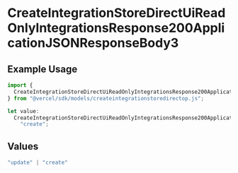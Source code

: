 # CreateIntegrationStoreDirectUiReadOnlyIntegrationsResponse200ApplicationJSONResponseBody3

## Example Usage

```typescript
import {
  CreateIntegrationStoreDirectUiReadOnlyIntegrationsResponse200ApplicationJSONResponseBody3,
} from "@vercel/sdk/models/createintegrationstoredirectop.js";

let value:
  CreateIntegrationStoreDirectUiReadOnlyIntegrationsResponse200ApplicationJSONResponseBody3 =
    "create";
```

## Values

```typescript
"update" | "create"
```